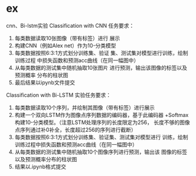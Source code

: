 # ex
cnn、Bi-lstm实验
Classification with CNN
任务要求：
1. 每类数据读取10张图像（带有标签）进行
展示
2. 构建CNN（例如Alex net）作为10-分类模型
3. 每类数据按照6:3:1方式划分训练集、验证
集、测试集对模型进行训练，绘制训练过程
中损失函数和预测acc曲线（在同一幅图中）
4. 从每类数据的测试集中随机抽取10张图片
进行预测，输出该图像的标签以及预测概率
分布的柱状图
5. 最后结果以ipynb文件提交

Classification with Bi-LSTM
实验任务要求：
1. 每类数据读取10个序列，并绘制其图像（带有标签）进行展示
2. 构建一个双向LSTM作为图像点序列数据的编码器，基于此编码器
+Softmax构建10-分类模型。（注意LSTM处理序列的长度限定为256，
长度不够的图像点序列通过补0补全，长度超过256的序列进行截断）
3. 每类数据按照6:3:1方式划分训练集、验证集、测试集对模型进行
训练，绘制训练过程中损失函数和预测acc曲线（在同一幅图中）
4. 从每类数据的测试集中随机抽取10个图像序列进行预测，输出该
图像的标签以及预测概率分布的柱状图
5. 结果以.ipynb格式提交
